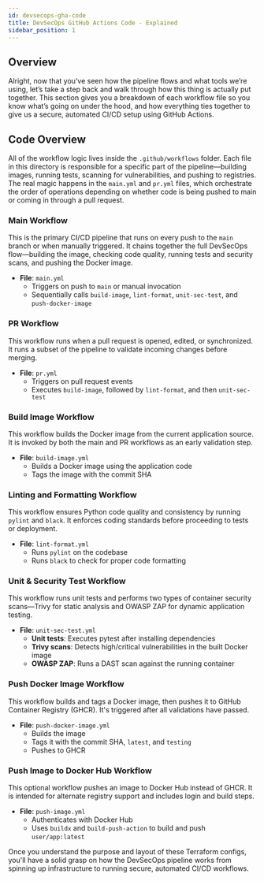 ```yaml
---
id: devsecops-gha-code
title: DevSecOps GitHub Actions Code - Explained
sidebar_position: 1
---
```


## Overview

Alright, now that you’ve seen how the pipeline flows and what tools we’re using, let’s take a step back and walk through how this thing is actually put together. This section gives you a breakdown of each workflow file so you know what’s going on under the hood, and how everything ties together to give us a secure, automated CI/CD setup using GitHub Actions.

## Code Overview

All of the workflow logic lives inside the `.github/workflows` folder. Each file in this directory is responsible for a specific part of the pipeline—building images, running tests, scanning for vulnerabilities, and pushing to registries. The real magic happens in the `main.yml` and `pr.yml` files, which orchestrate the order of operations depending on whether code is being pushed to main or coming in through a pull request.

### Main Workflow

This is the primary CI/CD pipeline that runs on every push to the `main` branch or when manually triggered. It chains together the full DevSecOps flow—building the image, checking code quality, running tests and security scans, and pushing the Docker image.

- **File**: `main.yml`
  - Triggers on push to `main` or manual invocation
  - Sequentially calls `build-image`, `lint-format`, `unit-sec-test`, and `push-docker-image`

### PR Workflow

This workflow runs when a pull request is opened, edited, or synchronized. It runs a subset of the pipeline to validate incoming changes before merging.

- **File**: `pr.yml`
  - Triggers on pull request events
  - Executes `build-image`, followed by `lint-format`, and then `unit-sec-test`

### Build Image Workflow

This workflow builds the Docker image from the current application source. It is invoked by both the main and PR workflows as an early validation step.

- **File**: `build-image.yml`
  - Builds a Docker image using the application code
  - Tags the image with the commit SHA

### Linting and Formatting Workflow

This workflow ensures Python code quality and consistency by running `pylint` and `black`. It enforces coding standards before proceeding to tests or deployment.

- **File**: `lint-format.yml`
  - Runs `pylint` on the codebase
  - Runs `black` to check for proper code formatting

### Unit & Security Test Workflow

This workflow runs unit tests and performs two types of container security scans—Trivy for static analysis and OWASP ZAP for dynamic application testing.

- **File**: `unit-sec-test.yml`
  - **Unit tests**: Executes pytest after installing dependencies
  - **Trivy scans**: Detects high/critical vulnerabilities in the built Docker image
  - **OWASP ZAP**: Runs a DAST scan against the running container

### Push Docker Image Workflow

This workflow builds and tags a Docker image, then pushes it to GitHub Container Registry (GHCR). It's triggered after all validations have passed.

- **File**: `push-docker-image.yml`
  - Builds the image
  - Tags it with the commit SHA, `latest`, and `testing`
  - Pushes to GHCR

### Push Image to Docker Hub Workflow

This optional workflow pushes an image to Docker Hub instead of GHCR. It is intended for alternate registry support and includes login and build steps.

- **File**: `push-image.yml`
  - Authenticates with Docker Hub
  - Uses `buildx` and `build-push-action` to build and push `user/app:latest`

Once you understand the purpose and layout of these Terraform configs, you'll have a solid grasp on how the DevSecOps pipeline works from spinning up infrastructure to running secure, automated CI/CD workflows.
